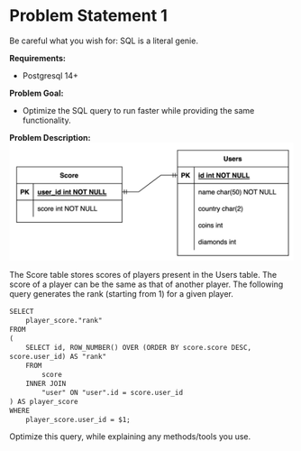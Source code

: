 # Problem Statement 1
Be careful what you wish for: SQL is a literal genie.

**Requirements:**
- Postgresql 14+

**Problem Goal:** 
- Optimize the SQL query to run faster while providing the same functionality.

**Problem Description:**
![Problem 1](/assets/problem1.png "Problem 1")

The Score table stores scores of players present in the Users table. The score of a player can be the same as that of another player. The following query generates the rank (starting from 1) for a given player.

```
SELECT
	player_score."rank"
FROM
(
	SELECT id, ROW_NUMBER() OVER (ORDER BY score.score DESC, score.user_id) AS "rank"
	FROM
		score
	INNER JOIN 
		"user" ON "user".id = score.user_id
) AS player_score
WHERE 
	player_score.user_id = $1;
```

Optimize this query, while explaining any methods/tools you use.